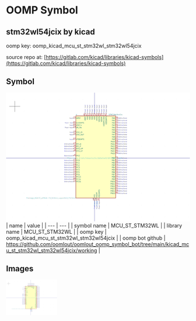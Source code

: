 # OOMP Symbol  
## stm32wl54jcix  by kicad  
  
oomp key: oomp_kicad_mcu_st_stm32wl_stm32wl54jcix  
  
source repo at: [https://gitlab.com/kicad/libraries/kicad-symbols](https://gitlab.com/kicad/libraries/kicad-symbols)  
## Symbol  
  
[![working.png](working_600.png)](working.png)  
| name | value | 
| --- | --- | 
| symbol name | MCU_ST_STM32WL | 
| library name | MCU_ST_STM32WL | 
| oomp key | oomp_kicad_mcu_st_stm32wl_stm32wl54jcix | 
| oomp bot github | https://github.com/oomlout/oomlout_oomp_symbol_bot/tree/main/kicad_mcu_st_stm32wl_stm32wl54jcix/working | 
## Images  
  
[![working.png](working_140.png)](working.png)  
